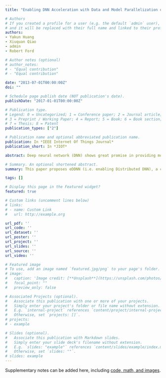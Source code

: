 ```yaml
---
title: "Enabling DNN Acceleration with Data and Model Parallelization over Ubiquitous End Devices"

# Authors
# If you created a profile for a user (e.g. the default `admin` user), write the username (folder name) here 
# and it will be replaced with their full name and linked to their profile.
authors:
- Yakun Huang
- Xiuquan Qiao
- admin
- Robert Ford

# Author notes (optional)
# author_notes:
# - "Equal contribution"
# - "Equal contribution"

date: "2013-07-01T00:00:00Z"
doi: ""

# Schedule page publish date (NOT publication's date).
publishDate: "2017-01-01T00:00:00Z"

# Publication type.
# Legend: 0 = Uncategorized; 1 = Conference paper; 2 = Journal article;
# 3 = Preprint / Working Paper; 4 = Report; 5 = Book; 6 = Book section;
# 7 = Thesis; 8 = Patent
publication_types: ["2"]

# Publication name and optional abbreviated publication name.
publication: In *IEEE Internet Of Things Journal*
publication_short: In *JIOT*

abstract: Deep neural network (DNN) shows great promise in providing more intelligence to ubiquitous end devices. However, the existing partition-offloading schemes adopt data-parallel or model-parallel collaboration between devices and the cloud, which does not make full use of the resources of end devices for deep-level parallel execution. This paper proposes eDDNN (i.e. enabling Distributed DNN), a collaborative inference scheme over heterogeneous end devices using cross-platform web technology, moving the computation close to ubiquitous end devices, improving resource utilization, and reducing the computing pressure of data centers. eDDNN implements D2D communication and collaborative inference among heterogeneous end devices with WebRTC protocol, divides the data and corresponding DNN model into pieces simultaneously, and then executes inference almost independently by establishing a layer dependency table. Besides, eDDNN provides a dynamic allocation algorithm based on deep reinforcement learning to minimize latency. We conduct experiments on various datasets and DNNs and further employ eDDNN into a mobile web AR application to illustrate the effectiveness. The results show that eDDNN can achieve the latency decrease by 2.98x, reduce mobile energy by 1.8x, and relieve the computing pressure of the edge server by 2.57x, against a typical partition-offloading approach.

# Summary. An optional shortened abstract.
summary: This paper proposes eDDNN (i.e. enabling Distributed DNN), a collaborative inference scheme over heterogeneous end devices using cross-platform web technology, moving the computation close to ubiquitous end devices, improving resource utilization, and reducing the computing pressure of data centers. 

tags: []

# Display this page in the Featured widget?
featured: true

# Custom links (uncomment lines below)
# links:
# - name: Custom Link
#   url: http://example.org

url_pdf: ''
url_code: ''
url_dataset: ''
url_poster: ''
url_project: ''
url_slides: ''
url_source: ''
url_video: ''

# Featured image
# To use, add an image named `featured.jpg/png` to your page's folder. 
# image:
#   caption: 'Image credit: [**Unsplash**](https://unsplash.com/photos/pLCdAaMFLTE)'
#   focal_point: ""
#   preview_only: false

# Associated Projects (optional).
#   Associate this publication with one or more of your projects.
#   Simply enter your project's folder or file name without extension.
#   E.g. `internal-project` references `content/project/internal-project/index.md`.
#   Otherwise, set `projects: []`.
# projects:
# - example

# Slides (optional).
#   Associate this publication with Markdown slides.
#   Simply enter your slide deck's filename without extension.
#   E.g. `slides: "example"` references `content/slides/example/index.md`.
#   Otherwise, set `slides: ""`.
# slides: example
---
```


<!-- {{% callout note %}}
Click the *Cite* button above to demo the feature to enable visitors to import publication metadata into their reference management software.
{{% /callout %}}

{{% callout note %}}
Create your slides in Markdown - click the *Slides* button to check out the example.
{{% /callout %}} -->

Supplementary notes can be added here, including [code, math, and images](https://wowchemy.com/docs/writing-markdown-latex/).
